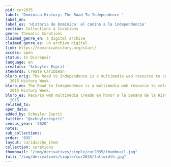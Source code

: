```yaml
---
pid: cur2035
label: 'Dominica History: The Road To Independence '
label_en:
label_es: 'Historia de Dominica: el camino a la independencia'
section: Collections & Curations
genre: Thematic Curations
claimed_genre_en: a digital archive
claimed_genre_es: un archivo digital
link: https://dominicahistory.org/start/
access: open
status: In Disrepair
language: en
creators: 'Schuyler Esprit '
stewards: Create Caribbean
blurb_orig: The Road to Independence is a multimedia web resource to celebrate Dominica’s
  2015 History Week.
blurb_en: The Road to Independence is a multimedia web resource to celebrate Dominica’s
  2015 History Week.
blurb_es: Recurso web multimedia creado en honor a la Semana de la Historia de Dominica,
  2015.
related_to:
open_data:
added_by: Schuyler Esprit
twitter: "@schuyleresprit"
census_year: '2020'
notes:
sub_collections:
order: '035'
layout: caridischo_item
collection: curations
thumbnail: "/img/derivatives/simple/cur2035/thumbnail.jpg"
full: "/img/derivatives/simple/cur2035/fullwidth.jpg"
---
```

